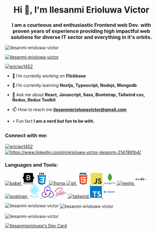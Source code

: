 <h1 align="center">Hi 👋, I'm Ilesanmi Erioluwa Victor</h1>
<h3 align="center">I am a courteous and enthusiastic Frontend web Dev. with proven years of experience providing high impactful web solutions for diverse IT sector and everything in it's orbits.</h3>

<p align="left"> <img src="https://komarev.com/ghpvc/?username=ilesanmi-erioluwa-victor&label=Profile%20views&color=0e75b6&style=flat" alt="ilesanmi-erioluwa-victor" /> </p>

<p align="left"> <a href="https://github.com/ryo-ma/github-profile-trophy"><img src="https://github-profile-trophy.vercel.app/?username=ilesanmi-erioluwa-victor" alt="ilesanmi-erioluwa-victor" /></a> </p>

<p align="left"> <a href="https://twitter.com/ericjay1452" target="blank"><img src="https://img.shields.io/twitter/follow/ericjay1452?logo=twitter&style=for-the-badge" alt="ericjay1452" /></a> </p>

- 🔭 I’m currently working on **Flickbase**

- 🌱 I’m currently learning **Nextjs, Typescript, Nodejs, Mongodb**

- 💬 Ask me about **React, Javascript, Sass, Bootstrap, Tailwind css, Redux, Redux Toolkit**

- 📫 How to reach me **ilesanmierioluwavictor@gmail.com**

- ⚡ Fun fact **I am a nerd but fun to be with.**

<h3 align="left">Connect with me:</h3>
<p align="left">
<a href="https://twitter.com/ericjay1452" target="blank"><img align="center" src="https://raw.githubusercontent.com/rahuldkjain/github-profile-readme-generator/master/src/images/icons/Social/twitter.svg" alt="ericjay1452" height="30" width="40" /></a>
<a href="https://linkedin.com/in/https://www.linkedin.com/in/erioluwa-victor-ilesanmi-2147891b4/" target="blank"><img align="center" src="https://raw.githubusercontent.com/rahuldkjain/github-profile-readme-generator/master/src/images/icons/Social/linked-in-alt.svg" alt="https://www.linkedin.com/in/erioluwa-victor-ilesanmi-2147891b4/" height="30" width="40" /></a>
</p>

<h3 align="left">Languages and Tools:</h3>
<p align="left"> <a href="https://babeljs.io/" target="_blank" rel="noreferrer"> <img src="https://www.vectorlogo.zone/logos/babeljs/babeljs-icon.svg" alt="babel" width="40" height="40"/> </a> <a href="https://getbootstrap.com" target="_blank" rel="noreferrer"> <img src="https://raw.githubusercontent.com/devicons/devicon/master/icons/bootstrap/bootstrap-plain-wordmark.svg" alt="bootstrap" width="40" height="40"/> </a> <a href="https://www.w3schools.com/css/" target="_blank" rel="noreferrer"> <img src="https://raw.githubusercontent.com/devicons/devicon/master/icons/css3/css3-original-wordmark.svg" alt="css3" width="40" height="40"/> </a> <a href="https://www.figma.com/" target="_blank" rel="noreferrer"> <img src="https://www.vectorlogo.zone/logos/figma/figma-icon.svg" alt="figma" width="40" height="40"/> </a> <a href="https://git-scm.com/" target="_blank" rel="noreferrer"> <img src="https://www.vectorlogo.zone/logos/git-scm/git-scm-icon.svg" alt="git" width="40" height="40"/> </a> <a href="https://www.w3.org/html/" target="_blank" rel="noreferrer"> <img src="https://raw.githubusercontent.com/devicons/devicon/master/icons/html5/html5-original-wordmark.svg" alt="html5" width="40" height="40"/> </a> <a href="https://developer.mozilla.org/en-US/docs/Web/JavaScript" target="_blank" rel="noreferrer"> <img src="https://raw.githubusercontent.com/devicons/devicon/master/icons/javascript/javascript-original.svg" alt="javascript" width="40" height="40"/> </a> <a href="https://www.mongodb.com/" target="_blank" rel="noreferrer"> <img src="https://raw.githubusercontent.com/devicons/devicon/master/icons/mongodb/mongodb-original-wordmark.svg" alt="mongodb" width="40" height="40"/> </a> <a href="https://nextjs.org/" target="_blank" rel="noreferrer"> <img src="https://cdn.worldvectorlogo.com/logos/nextjs-2.svg" alt="nextjs" width="40" height="40"/> </a> <a href="https://nodejs.org" target="_blank" rel="noreferrer"> <img src="https://raw.githubusercontent.com/devicons/devicon/master/icons/nodejs/nodejs-original-wordmark.svg" alt="nodejs" width="40" height="40"/> </a> <a href="https://postman.com" target="_blank" rel="noreferrer"> <img src="https://www.vectorlogo.zone/logos/getpostman/getpostman-icon.svg" alt="postman" width="40" height="40"/> </a> <a href="https://reactjs.org/" target="_blank" rel="noreferrer"> <img src="https://raw.githubusercontent.com/devicons/devicon/master/icons/react/react-original-wordmark.svg" alt="react" width="40" height="40"/> </a> <a href="https://redux.js.org" target="_blank" rel="noreferrer"> <img src="https://raw.githubusercontent.com/devicons/devicon/master/icons/redux/redux-original.svg" alt="redux" width="40" height="40"/> </a> <a href="https://sass-lang.com" target="_blank" rel="noreferrer"> <img src="https://raw.githubusercontent.com/devicons/devicon/master/icons/sass/sass-original.svg" alt="sass" width="40" height="40"/> </a> <a href="https://tailwindcss.com/" target="_blank" rel="noreferrer"> <img src="https://www.vectorlogo.zone/logos/tailwindcss/tailwindcss-icon.svg" alt="tailwind" width="40" height="40"/> </a> <a href="https://www.typescriptlang.org/" target="_blank" rel="noreferrer"> <img src="https://raw.githubusercontent.com/devicons/devicon/master/icons/typescript/typescript-original.svg" alt="typescript" width="40" height="40"/> </a> <a href="https://webpack.js.org" target="_blank" rel="noreferrer"> <img src="https://raw.githubusercontent.com/devicons/devicon/d00d0969292a6569d45b06d3f350f463a0107b0d/icons/webpack/webpack-original-wordmark.svg" alt="webpack" width="40" height="40"/> </a> </p>

<p><img align="left" src="https://github-readme-stats.vercel.app/api/top-langs?username=ilesanmi-erioluwa-victor&show_icons=true&locale=en&layout=compact" alt="ilesanmi-erioluwa-victor" /></p>

<p>&nbsp;<img align="center" src="https://github-readme-stats.vercel.app/api?username=ilesanmi-erioluwa-victor&show_icons=true&locale=en" alt="ilesanmi-erioluwa-victor" /></p>

<p>
  <img align="center" src="https://github-readme-streak-stats.herokuapp.com/?user=ilesanmi-erioluwa-victor&" alt="ilesanmi-erioluwa-victor" />
</p>
<p><a href="https://app.daily.dev/Ilesanmi-Erioluwa"><img src="https://api.daily.dev/devcards/6db09f6e7dbf4e8d87b464611035de74.png?r=69r" width="400" alt="Ilesanmierioluwa's Dev Card"/></a></p>
